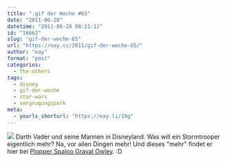 ```yaml
---
title: ".gif der Woche #65"
date: "2011-06-28"
datetime: "2011-06-28 08:21:12"
id: "16662"
slug: "gif-der-woche-65"
url: "https://eay.cc/2011/gif-der-woche-65/"
author: "eay"
format: "post"
categories:
  - the-others
tags:
  - disney
  - gif-der-woche
  - star-wars
  - vergnugungspark
meta:
  - yourls_shorturl: "https://eay.li/19g"
---
```


![](https://eay.cc/uploads/2011/vaderdisney.gif) Darth Vader und seine Mannen in Disneyland. Was will ein Stormtrooper eigentlich mehr? Na, vor allen Dingen mehr! Und dieses "mehr" findet er hier bei [Plopper Spaloo Graval Owley](http://plopper.wordpress.com/2011/06/04/i-%E2%99%A5-star-wars-15/). :D
